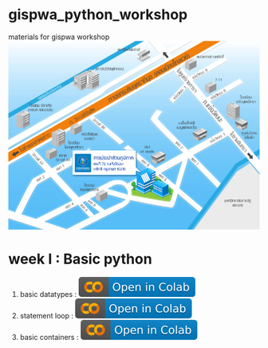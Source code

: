 # gispwa_python_workshop
materials for gispwa workshop
![alt text](https://github.com/crescendonow/gispwa_python_workshop/blob/main/pwa-map-modal.jpg)

# week I : Basic python
1. basic datatypes : [![basic datatypes](https://raw.githubusercontent.com/kaopanboonyuen/2110446_DataScience_2021s2/main/img/colab-badge.svg)](https://colab.research.google.com/drive/1OvQmb6mg_atgd-oEhewYbjCos26PZoa5?usp=sharing)
2. statement loop : [![statment loop](https://raw.githubusercontent.com/kaopanboonyuen/2110446_DataScience_2021s2/main/img/colab-badge.svg)](https://colab.research.google.com/drive/1X3Px7KajrneHh-yGBtyeEUAwgKiySb4d?usp=sharing)
3. basic containers : [![basic containers](https://raw.githubusercontent.com/kaopanboonyuen/2110446_DataScience_2021s2/main/img/colab-badge.svg)](https://colab.research.google.com/drive/1DJBOZYqApYvy5Wi_dTJX1G0w-SOm3KLJ?usp=sharing)



